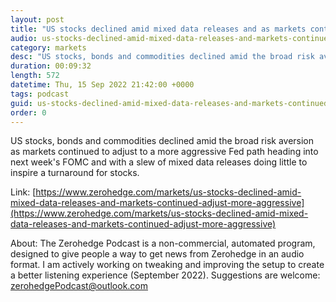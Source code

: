 ```yaml
---
layout: post
title: "US stocks declined amid mixed data releases and as markets continued to adjust to a more aggressive Fed path - Newsquawk Asia-Pac Market Open"
audio: us-stocks-declined-amid-mixed-data-releases-and-markets-continued-adjust-more-aggressive-0
category: markets
desc: "US stocks, bonds and commodities declined amid the broad risk aversion as markets continued to adjust to a more aggressive Fed path heading into next week's FOMC and with a slew of mixed data releases doing little to inspire a turnaround for stocks."
duration: 00:09:32
length: 572
datetime: Thu, 15 Sep 2022 21:42:00 +0000
tags: podcast
guid: us-stocks-declined-amid-mixed-data-releases-and-markets-continued-adjust-more-aggressive-0
order: 0
---
```

US stocks, bonds and commodities declined amid the broad risk aversion as markets continued to adjust to a more aggressive Fed path heading into next week's FOMC and with a slew of mixed data releases doing little to inspire a turnaround for stocks.

Link: [https://www.zerohedge.com/markets/us-stocks-declined-amid-mixed-data-releases-and-markets-continued-adjust-more-aggressive](https://www.zerohedge.com/markets/us-stocks-declined-amid-mixed-data-releases-and-markets-continued-adjust-more-aggressive)

About: The Zerohedge Podcast is a non-commercial, automated program, designed to give people a way to get news from Zerohedge in an audio format.  I am actively working on tweaking and improving the setup to create a better listening experience (September 2022).  Suggestions are welcome: [zerohedgePodcast@outlook.com](mailto:zerohedgePodcast@outlook.com)